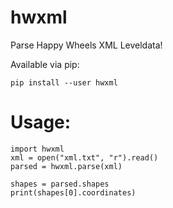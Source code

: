 # hwxml
Parse Happy Wheels XML Leveldata!

Available via pip:

    pip install --user hwxml

# Usage:
    import hwxml
    xml = open("xml.txt", "r").read()
    parsed = hwxml.parse(xml)

    shapes = parsed.shapes
    print(shapes[0].coordinates)
